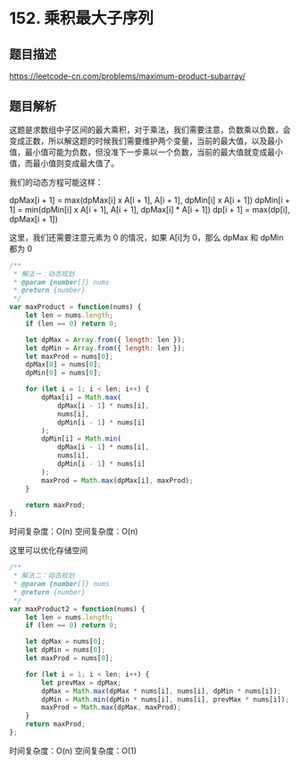 # 152. 乘积最大子序列

## 题目描述

<https://leetcode-cn.com/problems/maximum-product-subarray/>

## 题目解析

这题是求数组中子区间的最大乘积，对于乘法，我们需要注意，负数乘以负数，会变成正数，所以解这题的时候我们需要维护两个变量，当前的最大值，以及最小值，最小值可能为负数，但没准下一步乘以一个负数，当前的最大值就变成最小值，而最小值则变成最大值了。

我们的动态方程可能这样：

dpMax[i + 1] = max(dpMax[i] x A[i + 1], A[i + 1], dpMin[i] x A[i + 1])
dpMin[i + 1] = min(dpMin[i] x A[i + 1], A[i + 1], dpMax[i] \* A[i + 1])
dp[i + 1] = max(dp[i], dpMax[i + 1])

这里，我们还需要注意元素为 0 的情况，如果 A[i]为 0，那么 dpMax 和 dpMin 都为 0

```js
/**
 * 解法一：动态规划
 * @param {number[]} nums
 * @return {number}
 */
var maxProduct = function(nums) {
    let len = nums.length;
    if (len == 0) return 0;

    let dpMax = Array.from({ length: len });
    let dpMin = Array.from({ length: len });
    let maxProd = nums[0];
    dpMax[0] = nums[0];
    dpMin[0] = nums[0];

    for (let i = 1; i < len; i++) {
        dpMax[i] = Math.max(
            dpMax[i - 1] * nums[i],
            nums[i],
            dpMin[i - 1] * nums[i]
        );
        dpMin[i] = Math.min(
            dpMax[i - 1] * nums[i],
            nums[i],
            dpMin[i - 1] * nums[i]
        );
        maxProd = Math.max(dpMax[i], maxProd);
    }

    return maxProd;
};
```

时间复杂度：O(n)
空间复杂度：O(n)

这里可以优化存储空间

```js
/**
 * 解法二：动态规划
 * @param {number[]} nums
 * @return {number}
 */
var maxProduct2 = function(nums) {
    let len = nums.length;
    if (len == 0) return 0;

    let dpMax = nums[0];
    let dpMin = nums[0];
    let maxProd = nums[0];

    for (let i = 1; i < len; i++) {
        let prevMax = dpMax;
        dpMax = Math.max(dpMax * nums[i], nums[i], dpMin * nums[i]);
        dpMin = Math.min(dpMin * nums[i], nums[i], prevMax * nums[i]);
        maxProd = Math.max(dpMax, maxProd);
    }
    return maxProd;
};
```

时间复杂度：O(n)
空间复杂度：O(1)
